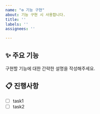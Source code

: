```yaml
---
name: "⚙️ 기능 구현"
about: 기능 구현 시 사용합니다.
title: ''
labels: ''
assignees: ''

---
```


## ✨ 주요 기능
구현할 기능에 대한 간략한 설명을 작성해주세요.

## 📋 진행사항
- [ ] task1
- [ ] task2
